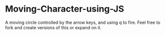 # Moving-Character-using-JS
A moving circle controlled by the arrow keys, and using q to fire. Feel free to fork and create versions of this or expand on it.
